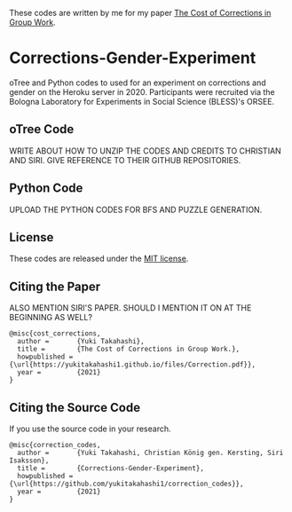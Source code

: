 These codes are written by me for my paper <a href="https://yukitakahashi1.github.io/files/Correction.pdf" target="_blank">The Cost of Corrections in Group Work</a>.


# Corrections-Gender-Experiment
oTree and Python codes to used for an experiment on corrections and gender on the Heroku server in 2020. Participants were recruited via the Bologna Laboratory for Experiments in Social Science (BLESS)'s ORSEE.

## oTree Code
WRITE ABOUT HOW TO UNZIP THE CODES AND CREDITS TO CHRISTIAN AND SIRI. GIVE REFERENCE TO THEIR GITHUB REPOSITORIES.

## Python Code
UPLOAD THE PYTHON CODES FOR BFS AND PUZZLE GENERATION.

## License
These codes are released under the [MIT license](https://github.com/yukitakahashi1/correction_codes/blob/main/LICENSE).


## Citing the Paper
ALSO MENTION SIRI'S PAPER. SHOULD I MENTION IT ON AT THE BEGINNING AS WELL?
```
@misc{cost_corrections,
  author =       {Yuki Takahashi},
  title =        {The Cost of Corrections in Group Work.},
  howpublished = {\url{https://yukitakahashi1.github.io/files/Correction.pdf}},
  year =         {2021}
}
```

## Citing the Source Code
If you use the source code in your research.

```
@misc{correction_codes,
  author =       {Yuki Takahashi, Christian König gen. Kersting, Siri Isaksson},
  title =        {Corrections-Gender-Experiment},
  howpublished = {\url{https://github.com/yukitakahashi1/correction_codes}},
  year =         {2021}
}
```



